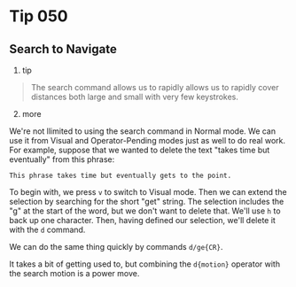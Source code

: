 # Tip 050

## Search to Navigate

1. tip

> The search command allows us to rapidly allows us to rapidly cover distances both large and small with very few keystrokes.

2. more

We're not llimited to using the search command in Normal mode. We can use it from Visual and Operator-Pending modes just as well to do real work. For example, suppose that we wanted to delete the text "takes time but eventually" from this phrase:

```
This phrase takes time but eventually gets to the point.
```

To begin with, we press `v` to switch to Visual mode. Then we can extend the selection by searching for the short "get" string. The selection includes the "g" at the start of the word, but we don't want to delete that. We'll use `h` to back up one character. Then, having defined our selection, we'll delete it with the `d` command.

We can do the same thing quickly by commands `d/ge{CR}`.

It takes a bit of getting used to, but combining the `d{motion}` operator with the search motion is a power move.





